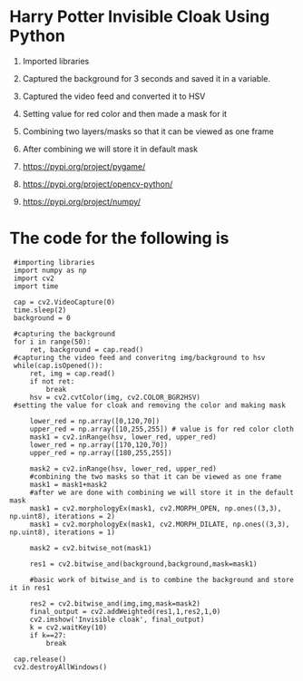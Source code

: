 # Harry Potter Invisible Cloak Using Python
 
 
 1. Imported libraries
2. Captured the background for 3 seconds and saved it in a variable.

3. Captured the video feed and converted it to HSV

4. Setting value for red color and then made a mask for it

5. Combining two layers/masks so that it can be viewed as one frame

6. After combining we will store it in default mask
7. https://pypi.org/project/pygame/
8. https://pypi.org/project/opencv-python/
9. https://pypi.org/project/numpy/

# The code for the following is 

     #importing libraries
     import numpy as np
     import cv2
     import time

     cap = cv2.VideoCapture(0)
     time.sleep(2)
     background = 0

     #capturing the background
     for i in range(50):
         ret, background = cap.read()
     #capturing the video feed and converitng img/background to hsv
     while(cap.isOpened()):
         ret, img = cap.read()
         if not ret:
             break
         hsv = cv2.cvtColor(img, cv2.COLOR_BGR2HSV)
     #setting the value for cloak and removing the color and making mask

         lower_red = np.array([0,120,70])
         upper_red = np.array([10,255,255]) # value is for red color cloth
         mask1 = cv2.inRange(hsv, lower_red, upper_red)
         lower_red = np.array([170,120,70])
         upper_red = np.array([180,255,255])

         mask2 = cv2.inRange(hsv, lower_red, upper_red)
         #combining the two masks so that it can be viewed as one frame
         mask1 = mask1+mask2
         #after we are done with combining we will store it in the default mask
         mask1 = cv2.morphologyEx(mask1, cv2.MORPH_OPEN, np.ones((3,3), np.uint8), iterations = 2)
         mask1 = cv2.morphologyEx(mask1, cv2.MORPH_DILATE, np.ones((3,3), np.uint8), iterations = 1)

         mask2 = cv2.bitwise_not(mask1)

         res1 = cv2.bitwise_and(background,background,mask=mask1)

         #basic work of bitwise_and is to combine the background and store it in res1

         res2 = cv2.bitwise_and(img,img,mask=mask2)
         final_output = cv2.addWeighted(res1,1,res2,1,0)
         cv2.imshow('Invisible cloak', final_output)
         k = cv2.waitKey(10)
         if k==27:
             break

     cap.release()
     cv2.destroyAllWindows()
